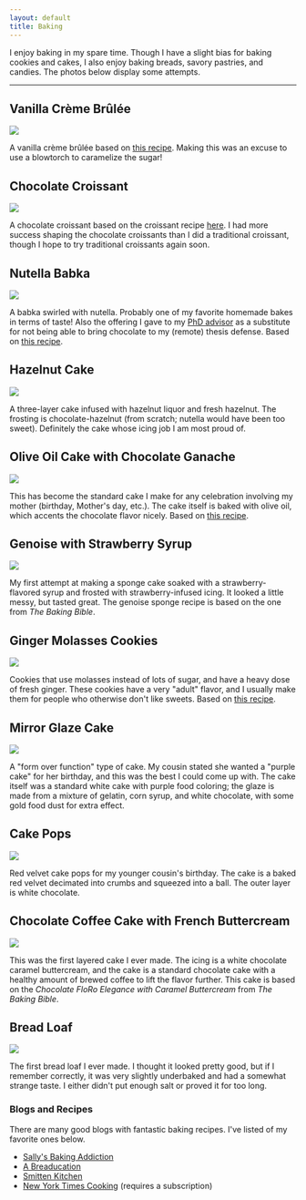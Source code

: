 ```yaml
---
layout: default
title: Baking
---
```


I enjoy baking in my spare time. Though I have a slight bias for baking cookies and cakes, I also
enjoy baking breads, savory pastries, and candies. The photos below display some attempts.

---

## Vanilla Crème Brûlée

<div class="row">
  <img src="/static/images/baking/creme-brulee.jpg">
</div>

A vanilla crème brûlée based on [this recipe](https://sallysbakingaddiction.com/creme-brulee/).
Making this was an excuse to use a blowtorch to caramelize the sugar!

## Chocolate Croissant

<div class="row">
  <img src="/static/images/baking/choco-croissant.jpg">
</div>

A chocolate croissant based on the croissant recipe
[here](https://sallysbakingaddiction.com/homemade-croissants/). I had more success shaping the
chocolate croissants than I did a traditional croissant, though I hope to try traditional croissants
again soon.

## Nutella Babka

<div class="row">
  <img src="/static/images/baking/nutella-babka.jpg">
</div>

A babka swirled with nutella. Probably one of my favorite homemade bakes in terms of taste! Also the
offering I gave to my [PhD advisor](https://cs.stanford.edu/~matei/) as a substitute for not being
able to bring chocolate to my (remote) thesis defense. Based on
[this recipe](https://sallysbakingaddiction.com/nutella-babka/).

## Hazelnut Cake

<div class="row">
<img src="/static/images/baking/hazelnut-cake.jpg">
</div>

A three-layer cake infused with hazelnut liquor and fresh hazelnut. The frosting is
chocolate-hazelnut (from scratch; nutella would have been too sweet). Definitely the cake whose
icing job I am most proud of.

## Olive Oil Cake with Chocolate Ganache

<div class="row">
<img src="/static/images/baking/olive-oil-cake.jpg">
</div>

This has become the standard cake I make for any celebration involving my mother (birthday, Mother's
day, etc.). The cake itself is baked with olive oil, which accents the chocolate flavor nicely.
Based on [this recipe](https://smittenkitchen.com/2017/10/chocolate-olive-oil-cake-more-book-tour/).

## Genoise with Strawberry Syrup

<div class="row">
  <img src="/static/images/baking/strawberry-cake.jpg">
</div>

My first attempt at making a sponge cake soaked with a strawberry-flavored syrup and frosted with
strawberry-infused icing. It looked a little messy, but tasted great. The genoise sponge recipe is
based on the one from _The Baking Bible_.

## Ginger Molasses Cookies

<div class="row">
  <img src="/static/images/baking/ginger-cookies.jpg">
</div>

Cookies that use molasses instead of lots of sugar, and have a heavy dose of fresh ginger. These
cookies have a very "adult" flavor, and I usually make them for people who otherwise don't like
sweets. Based on
[this recipe](https://cooking.nytimes.com/recipes/1019806-chocolate-molasses-cookies).

## Mirror Glaze Cake

<div class="row">
  <img src="/static/images/baking/mirror-glaze.jpg">
</div>

A "form over function" type of cake. My cousin stated she wanted a "purple cake" for her birthday,
and this was the best I could come up with. The cake itself was a standard white cake with purple
food coloring; the glaze is made from a mixture of gelatin, corn syrup, and white chocolate, with
some gold food dust for extra effect.

## Cake Pops

<div class="row">
  <img src="/static/images/baking/cakepop.jpg">
</div>

Red velvet cake pops for my younger cousin's birthday. The cake is a baked red velvet decimated into
crumbs and squeezed into a ball. The outer layer is white chocolate.

## Chocolate Coffee Cake with French Buttercream

<div class="row">
  <img src="/static/images/baking/choco-cake.jpg">
</div>

This was the first layered cake I ever made. The icing is a white chocolate caramel buttercream, and
the cake is a standard chocolate cake with a healthy amount of brewed coffee to lift the flavor
further. This cake is based on the _Chocolate FloRo Elegance with Caramel Buttercream_ from _The
Baking Bible_.

## Bread Loaf

<div class="row">
  <img src="/static/images/baking/first-bread.jpg">
</div>

The first bread loaf I ever made. I thought it looked pretty good, but if I remember correctly, it
was very slightly underbaked and had a somewhat strange taste. I either didn't put enough salt or
proved it for too long.

### Blogs and Recipes

There are many good blogs with fantastic baking recipes. I've listed of my favorite ones below.

* [Sally's Baking Addiction](https://sallysbakingaddiction.com/)
* [A Breaducation](https://www.abreaducation.com/)
* [Smitten Kitchen](https://www.smittenkitchen.com/)
* [New York Times Cooking](https://cooking.nytimes.com/) (requires a subscription)
